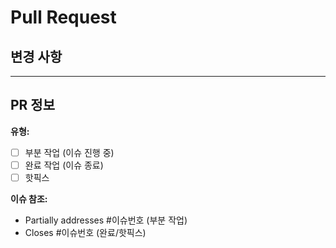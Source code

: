 # Pull Request

## 변경 사항

<!--
무엇을 변경했는지, 왜 변경했는지 명확하고 이해하기 쉽게 작성하세요.
스크린샷이 필요하면 자유롭게 추가하세요.
-->



---

## PR 정보

**유형:**
- [ ] 부분 작업 (이슈 진행 중)
- [ ] 완료 작업 (이슈 종료)
- [ ] 핫픽스

**이슈 참조:**
- Partially addresses #이슈번호 (부분 작업)
- Closes #이슈번호 (완료/핫픽스)
